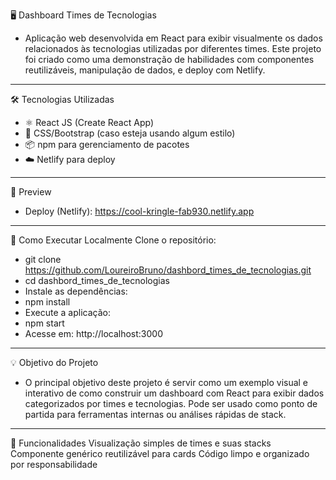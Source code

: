 🖥️ Dashboard Times de Tecnologias
- Aplicação web desenvolvida em React para exibir visualmente os dados relacionados às tecnologias utilizadas por diferentes times. Este projeto foi criado como uma demonstração de habilidades com componentes reutilizáveis, manipulação de dados, e deploy com Netlify.

---

🛠 Tecnologias Utilizadas
- ⚛️ React JS (Create React App)
- 🎨 CSS/Bootstrap (caso esteja usando algum estilo)
- 📦 npm para gerenciamento de pacotes
- ☁️ Netlify para deploy

---

📸 Preview
- Deploy (Netlify): https://cool-kringle-fab930.netlify.app

---

📂 Como Executar Localmente
Clone o repositório:
- git clone https://github.com/LoureiroBruno/dashbord_times_de_tecnologias.git
- cd dashbord_times_de_tecnologias
- Instale as dependências:
- npm install
- Execute a aplicação:
- npm start
- Acesse em: http://localhost:3000

---

💡 Objetivo do Projeto
- O principal objetivo deste projeto é servir como um exemplo visual e interativo de como construir um dashboard com React para exibir dados categorizados por times e tecnologias. Pode ser usado como ponto de partida para ferramentas internas ou análises rápidas de stack.

---

🧩 Funcionalidades
Visualização simples de times e suas stacks
Componente genérico reutilizável para cards
Código limpo e organizado por responsabilidade

